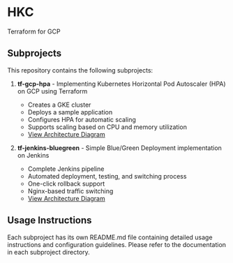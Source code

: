 # HKC
Terraform for GCP

## Subprojects

This repository contains the following subprojects:

1. **tf-gcp-hpa** - Implementing Kubernetes Horizontal Pod Autoscaler (HPA) on GCP using Terraform
   - Creates a GKE cluster
   - Deploys a sample application
   - Configures HPA for automatic scaling
   - Supports scaling based on CPU and memory utilization
   - [View Architecture Diagram](./tf-gcp-hpa/README_EN.md#architecture-diagram)

2. **tf-jenkins-bluegreen** - Simple Blue/Green Deployment implementation on Jenkins
   - Complete Jenkins pipeline
   - Automated deployment, testing, and switching process
   - One-click rollback support
   - Nginx-based traffic switching
   - [View Architecture Diagram](./tf-jenkins-bluegreen/README_EN.md#architecture-diagram)

## Usage Instructions

Each subproject has its own README.md file containing detailed usage instructions and configuration guidelines. Please refer to the documentation in each subproject directory.
